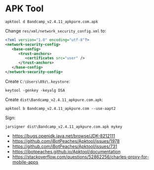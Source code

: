 # APK Tool

~~~
apktool d Bandcamp_v2.4.11_apkpure.com.apk
~~~

Change `res/xml/network_security_config.xml` to:

~~~xml
<?xml version="1.0" encoding="utf-8"?>
<network-security-config>
   <base-config>
      <trust-anchors>
         <certificates src="user" />
      </trust-anchors>
   </base-config>
</network-security-config>
~~~

Create `C:\Users\89z\.keystore`:

~~~
keytool -genkey -keyalg DSA
~~~

Create `dist\Bandcamp_v2.4.11_apkpure.com.apk`:

~~~
apktool b Bandcamp_v2.4.11_apkpure.com --use-aapt2
~~~

Sign:

~~~
jarsigner dist\Bandcamp_v2.4.11_apkpure.com.apk mykey
~~~

- https://bugs.openjdk.java.net/browse/JDK-8212111
- https://github.com/iBotPeaches/Apktool/issues/1978
- https://github.com/iBotPeaches/Apktool/issues/731
- https://ibotpeaches.github.io/Apktool/documentation
- https://stackoverflow.com/questions/52862256/charles-proxy-for-mobile-apps

